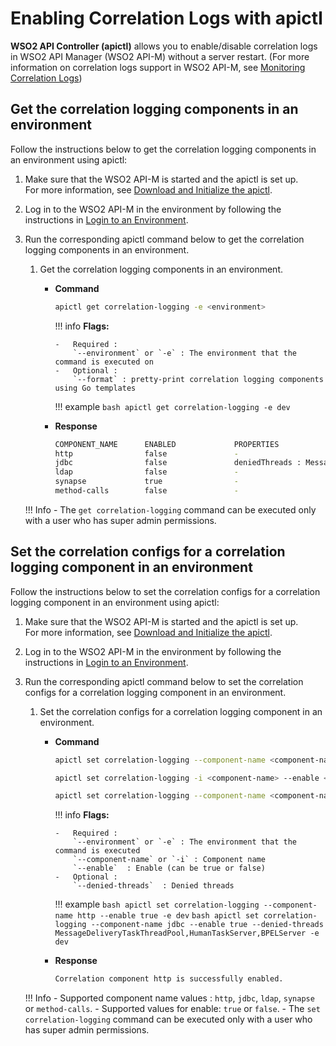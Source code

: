 # Enabling Correlation Logs with apictl

**WSO2 API Controller (apictl)** allows you to enable/disable correlation logs in WSO2 API Manager (WSO2 API-M) without a server restart. (For more information on correlation logs support in WSO2 API-M, see [Monitoring Correlation Logs]({{base_path}}/observe/api-manager/monitoring-correlation-logs)) 

## Get the correlation logging components in an environment

Follow the instructions below to get the correlation logging components in an environment using apictl:

1.  Make sure that the WSO2 API-M is started and the apictl is set up.   
For more information, see [Download and Initialize the apictl]({{base_path}}/install-and-setup/setup/api-controller/getting-started-with-wso2-api-controller/#download-and-initialize-the-apictl).
2.  Log in to the WSO2 API-M in the environment by following the instructions in [Login to an Environment]({{base_path}}/install-and-setup/setup/api-controller/getting-started-with-wso2-api-controller/#login-to-an-environment).
3.  Run the corresponding apictl command below to get the correlation logging components in an environment.

    1. Get the correlation logging components in an environment.

        -   **Command**
            ``` bash
            apictl get correlation-logging -e <environment>
            ```

            !!! info
                **Flags:**  
                
                -   Required :  
                    `--environment` or `-e` : The environment that the command is executed on  
                -   Optional :  
                    `--format` : pretty-print correlation logging components using Go templates    

            !!! example
                ```bash
                apictl get correlation-logging -e dev 
                ```

        -   **Response**

            ```bash
            COMPONENT_NAME      ENABLED             PROPERTIES
            http                false               -
            jdbc                false               deniedThreads : MessageDeliveryTaskThreadPool, HumanTaskServer, BPELServer, CarbonDeploymentSchedulerThread
            ldap                false               -
            synapse             true                -
            method-calls        false               -

            ```

    !!! Info
        - The `get correlation-logging` command can be executed only with a user who has super admin permissions.


## Set the correlation configs for a correlation logging component in an environment

Follow the instructions below to set the correlation configs for a correlation logging component in an environment using apictl:

1.  Make sure that the WSO2 API-M is started and the apictl is set up.   
For more information, see [Download and Initialize the apictl]({{base_path}}/install-and-setup/setup/api-controller/getting-started-with-wso2-api-controller/#download-and-initialize-the-apictl).
2.  Log in to the WSO2 API-M in the environment by following the instructions in [Login to an Environment]({{base_path}}/install-and-setup/setup/api-controller/getting-started-with-wso2-api-controller/#login-to-an-environment).
3.  Run the corresponding apictl command below to set the correlation configs for a correlation logging component in an environment.

    1. Set the correlation configs for a correlation logging component in an environment.

        -   **Command**
            ``` bash
            apictl set correlation-logging --component-name <component-name> --enable <true-or-false> --environment <environment>
            ```
            ``` bash
            apictl set correlation-logging -i <component-name> --enable <true-or-false> -e <environment>
            ```
            ``` bash
            apictl set correlation-logging --component-name <component-name> --enable <true-or-false> --denied-threads <denied-threads> --environment <environment>
            ```

            !!! info
                **Flags:**  
                
                -   Required :  
                    `--environment` or `-e` : The environment that the command is executed    
                    `--component-name` or `-i` : Component name  
                    `--enable`  : Enable (can be true or false)    
                -   Optional :  
                    `--denied-threads`  : Denied threads    

            !!! example
                ``` bash
                apictl set correlation-logging --component-name http --enable true -e dev
                ```
                ``` bash
                apictl set correlation-logging --component-name jdbc --enable true --denied-threads MessageDeliveryTaskThreadPool,HumanTaskServer,BPELServer -e dev
                ```

        -   **Response**

            ```bash
            Correlation component http is successfully enabled.
            ```

    !!! Info
        - Supported component name values : `http`, `jdbc`, `ldap`, `synapse` or `method-calls`.
        - Supported values for enable: `true` or `false`.
        - The `set correlation-logging` command can be executed only with a user who has super admin permissions.

